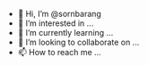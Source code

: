 - 👋 Hi, I’m @sornbarang
- 👀 I’m interested in ...
- 🌱 I’m currently learning ...
- 💞️ I’m looking to collaborate on ...
- 📫 How to reach me ...

<!---
sornbarang/sornbarang is a ✨ special ✨ repository because its `README.md` (this file) appears on your GitHub profile.
You can click the Preview link to take a look at your changes.
--->
